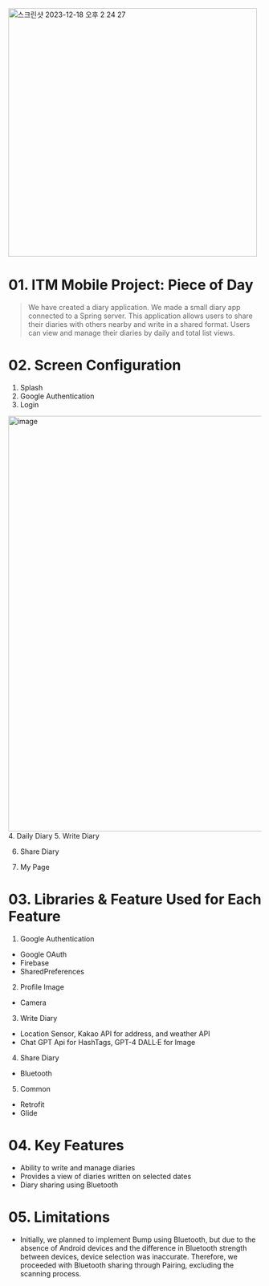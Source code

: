 <img width="495" alt="스크린샷 2023-12-18 오후 2 24 27" src="https://github.com/ITM-Mobile-Programming/Front/assets/119919849/55c6eb58-50b9-4fb5-91c5-183ff531e302">

# 01. ITM Mobile Project: Piece of Day
> We have created a diary application.
> We made a small diary app connected to a Spring server.
> This application allows users to share their diaries with others nearby and write in a shared format.
> Users can view and manage their diaries by daily and total list views.

# 02. Screen Configuration



1. Splash
2. Google Authentication
3. Login
<img width="828" alt="image" src="https://github.com/ITM-Mobile-Programming/Front/assets/119919849/5f120145-b23d-4a72-b11b-c48bc2fc8c05"> 
4. Daily Diary
5. Write Diary

   
6. Share Diary

8. My Page

# 03. Libraries & Feature Used for Each Feature
1. Google Authentication
- Google OAuth
- Firebase
- SharedPreferences

2. Profile Image
- Camera

3. Write Diary
- Location Sensor, Kakao API for address, and weather API
- Chat GPT Api for HashTags, GPT-4 DALL·E for Image

4. Share Diary
- Bluetooth

5. Common
- Retrofit
- Glide

# 04. Key Features
- Ability to write and manage diaries
- Provides a view of diaries written on selected dates
- Diary sharing using Bluetooth

# 05. Limitations
- Initially, we planned to implement Bump using Bluetooth, but due to the absence of Android devices and the difference in Bluetooth strength between devices, device selection was inaccurate. Therefore, we proceeded with Bluetooth sharing through Pairing, excluding the scanning process.
